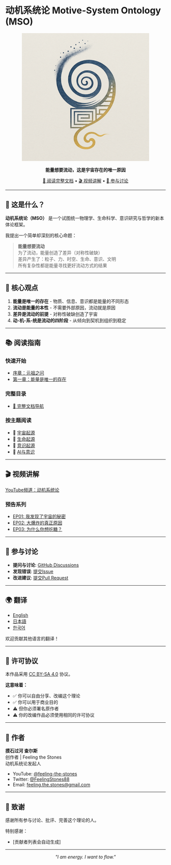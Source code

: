 # 动机系统论 Motive-System Ontology (MSO)

<p align="center">
  <img src="docs/images/covers/mso-logo.png" width="400">
</p>

<p align="center">
  <strong>能量想要流动，这是宇宙存在的唯一原因</strong>
</p>

<p align="center">
  <a href="docs/index.md">📖 阅读完整文档</a> •
  <a href="https://www.youtube.com/channel/UCleqiQruKyTIRFJYfTIvsew/">🎬 视频讲解</a> •
  <a href="https://github.com/feelingthestones/motive-system-ontology/discussions">💬 参与讨论</a>
</p>

---

## 🌟 这是什么？

**动机系统论（MSO）** 是一个试图统一物理学、生命科学、意识研究与哲学的新本体论框架。

我提出一个简单却深刻的核心命题：

> **能量想要流动**  
> 为了流动，能量创造了差异（对称性破缺）  
> 差异产生了：粒子、力、时空、生命、意识、文明  
> 所有复杂性都是能量寻找更好流动方式的结果

---

## 🎯 核心观点

1. **能量是唯一的存在** - 物质、信息、意识都是能量的不同形态
2. **流动是能量的本性** - 不需要外部原因，流动就是原因
3. **差异是流动的前提** - 对称性破缺创造了宇宙
4. **动-机-系-统是流动的四阶段** - 从倾向到契机到组织到稳定

---

## 📚 阅读指南

### 快速开始
- [序章：元祖之问](docs/chapters/part1-ontology/preface.md)
- [第一章：能量是唯一的存在](docs/chapters/part1-ontology/ch01-energy-is-being.md)

### 完整目录
- [📖 完整文档导航](docs/index.md)

### 按主题阅读
- 🌌 [宇宙起源](docs/chapters/part3-manifestation/ch08-physics.md)
- 🧬 [生命起源](docs/chapters/part3-manifestation/ch10-life.md)
- 🧠 [意识起源](docs/chapters/part3-manifestation/ch11-consciousness.md)
- 🤖 [AI与意识](docs/chapters/part5-application/ch20-ai-consciousness.md)

---

## 🎬 视频讲解

[YouTube频道：动机系统论](https://www.youtube.com/@feeling-the-stones)

### 预告系列
- [EP01: 我发现了宇宙的秘密](link)
- [EP02: 大爆炸的真正原因](link)
- [EP03: 为什么你想吃糖？](link)

---

## 💬 参与讨论

- **提问与讨论**: [GitHub Discussions](https://github.com/feelingthestones/motive-system-ontology/discussions)
- **发现错误**: [提交Issue](https://github.com/feelingthestones/motive-system-ontology/issues)
- **改进建议**: [提交Pull Request](https://github.com/feelingthestones/motive-system-ontology/pulls)

---

## 🌍 翻译

- [English](docs/translations/en/)
- [日本語](docs/translations/ja/)
- [한국어](docs/translations/ko/)

欢迎贡献其他语言的翻译！

---

## 📜 许可协议

本作品采用 [CC BY-SA 4.0](LICENSE.md) 协议。

**这意味着：**
- ✅ 你可以自由分享、改编这个理论
- ✅ 你可以用于商业目的
- ⚠️ 但你必须署名原作者
- ⚠️ 你的改编作品必须使用相同的许可协议

---

## 👤 作者

**摸石过河 查尔斯**  
创作者 | Feeling the Stones  
动机系统论发起人

- YouTube: [@feeling-the-stones](https://www.youtube.com/channel/UCleqiQruKyTIRFJYfTIvsew/)
- Twitter: [@FeelingStones88](https://x.com/FeelingStones88)
- Email: feeling.the.stones@gmail.com

---

## 🙏 致谢

感谢所有参与讨论、批评、完善这个理论的人。

特别感谢：
- [贡献者列表会自动生成]

---

<p align="center">
  <i>"I am energy. I want to flow."</i>
</p>